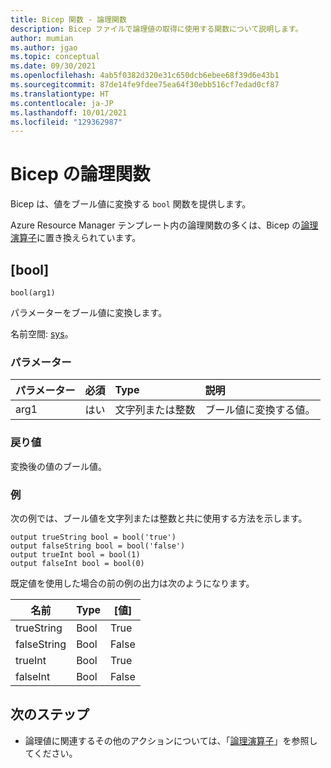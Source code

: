 ```yaml
---
title: Bicep 関数 - 論理関数
description: Bicep ファイルで論理値の取得に使用する関数について説明します。
author: mumian
ms.author: jgao
ms.topic: conceptual
ms.date: 09/30/2021
ms.openlocfilehash: 4ab5f0382d320e31c650dcb6ebee68f39d6e43b1
ms.sourcegitcommit: 87de14fe9fdee75ea64f30ebb516cf7edad0cf87
ms.translationtype: HT
ms.contentlocale: ja-JP
ms.lasthandoff: 10/01/2021
ms.locfileid: "129362987"
---
```

# <a name="logical-functions-for-bicep"></a>Bicep の論理関数

Bicep は、値をブール値に変換する `bool` 関数を提供します。

Azure Resource Manager テンプレート内の論理関数の多くは、Bicep の[論理演算子](./operators-logical.md)に置き換えられています。

## <a name="bool"></a>[bool]

`bool(arg1)`

パラメーターをブール値に変換します。

名前空間: [sys](bicep-functions.md#namespaces-for-functions)。

### <a name="parameters"></a>パラメーター

| パラメーター | 必須 | Type | 説明 |
|:--- |:--- |:--- |:--- |
| arg1 |はい |文字列または整数 |ブール値に変換する値。 |

### <a name="return-value"></a>戻り値

変換後の値のブール値。

### <a name="examples"></a>例

次の例では、ブール値を文字列または整数と共に使用する方法を示します。

```bicep
output trueString bool = bool('true')
output falseString bool = bool('false')
output trueInt bool = bool(1)
output falseInt bool = bool(0)
```

既定値を使用した場合の前の例の出力は次のようになります。

| 名前 | Type | [値] |
| ---- | ---- | ----- |
| trueString | Bool | True |
| falseString | Bool | False |
| trueInt | Bool | True |
| falseInt | Bool | False |

## <a name="next-steps"></a>次のステップ

* 論理値に関連するその他のアクションについては、「[論理演算子](./operators-logical.md)」を参照してください。
